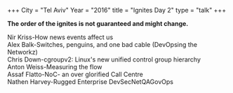 +++
City = "Tel Aviv"
Year = "2016"
title = "Ignites Day 2"
type = "talk"
+++

<div class="span-15  ">
  <div class="span-15  last ">
  <p><strong>The order of the ignites is not guaranteed and might change.</strong></p>

<div class = "row">
  <div class = "col-md-9 box">
    <a>Nir Kriss-How news events affect us</a>
  </div>
</div> <!-- end timeslot div -->
<div class = "row">
  <div class = "col-md-9 box">
    <a>Alex Balk-Switches, penguins, and one bad cable (DevOpsing the Networkz)</a>
  </div>
</div> <!-- end timeslot div -->
<div class = "row">
  <div class = "col-md-9 box">
    <a>Chris Down-cgroupv2: Linux's new unified control group hierarchy</a>
  </div>
</div> <!-- end timeslot div -->
<div class = "row">
  <div class = "col-md-9 box">
    <a>Anton Weiss-Measuring the flow</a>
  </div>
</div> <!-- end timeslot div -->
<div class = "row">
  <div class = "col-md-9 box">
    <a>Assaf Flatto-NoC- an over glorified Call Centre</a>
  </div>
</div> <!-- end timeslot div -->
<div class = "row">
  <div class = "col-md-9 box">
    <a>Nathen Harvey-Rugged Enterprise DevSecNetQAGovOps</a>
  </div>
</div> <!-- end timeslot div -->


  </div>
</div>
